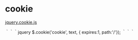 cookie
======

[jquery.cookie.js](https://github.com/carhartl/jquery-cookie)

｀｀｀jquery
$.cookie('cookie', text, { expires:1, path:'/'});
｀｀｀

